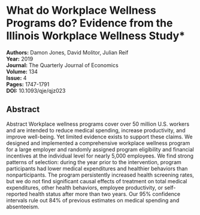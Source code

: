 # What do Workplace Wellness Programs do? Evidence from the Illinois Workplace Wellness Study*

**Authors:** Damon Jones, David Molitor, Julian Reif  
**Year:** 2019  
**Journal:** The Quarterly Journal of Economics  
**Volume:** 134  
**Issue:** 4  
**Pages:** 1747-1791  
**DOI:** 10.1093/qje/qjz023  

## Abstract
Abstract
            Workplace wellness programs cover over 50 million U.S. workers and are intended to reduce medical spending, increase productivity, and improve well-being. Yet limited evidence exists to support these claims. We designed and implemented a comprehensive workplace wellness program for a large employer and randomly assigned program eligibility and financial incentives at the individual level for nearly 5,000 employees. We find strong patterns of selection: during the year prior to the intervention, program participants had lower medical expenditures and healthier behaviors than nonparticipants. The program persistently increased health screening rates, but we do not find significant causal effects of treatment on total medical expenditures, other health behaviors, employee productivity, or self-reported health status after more than two years. Our 95% confidence intervals rule out 84% of previous estimates on medical spending and absenteeism.

